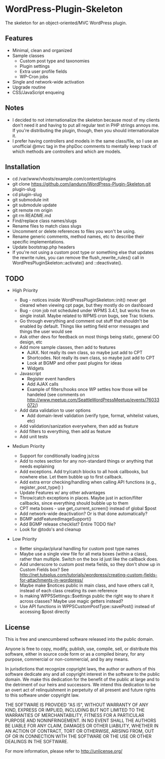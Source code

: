 # WordPress-Plugin-Skeleton

The skeleton for an object-oriented/MVC WordPress plugin.


## Features

* Minimal, clean and organized
* Sample classes
	* Custom post type and taxonomies
	* Plugin settings
	* Extra user profile fields
	* WP-Cron jobs
* Single and network-wide activation
* Upgrade routine
* CSS/JavaScript enqueing

## Notes

* I decided to not internationalize the skeleton because most of my clients don't need it and having to put all regular text in PHP strings annoys me. If you're distributing the plugin, though, then you should internationalize it.
* I prefer having controllers and models in the same class/file, so I use an unofficial @mvc tag in the phpDoc comments to mentally keep track of which methods are controllers and which are models. 


## Installation

* cd /var/www/vhosts/example.com/content/plugins
* git clone https://github.com/iandunn/WordPress-Plugin-Skeleton.git plugin-slug
* cd plugin-slug
* git submodule init
* git submodule update
* git remote rm origin
* git rm README.md
* Find/replace class names/slugs
* Rename files to match class slugs
* Uncomment or delete references to files you won't be using.
* Rename generic comments, method names, etc to describe their specific implementations. 
* Update bootstrap.php headers
* If you're not using a custom post type or something else that updates the rewrite rules, you can remove the flush_rewrite_rules() call in WordPresPluginSkeleton::activate() and ::deactivate().


## TODO

* High Priority
	* Bug - notices inside WordPressPluginSkeleton::init() never get cleared when viewing cpt page, but they mostly do on dashboard
	* Bug - cron job not scheduled under WPMS 3.4.1, but works fine on single install. Maybe related to WPMS cron bugs, see Trac tickets.
	* Go through everything and comment out stuff that shouldn't be enabled by default. Things like setting field error messages and things the user would see
	* Ask other devs for feedback on most things being static, general OO design, etc
	* Add more sample classes, then add to features
		* AJAX. Not really its own class, so maybe just add to CPT
		* Shortcodes. Not really its own class, so maybe just add to CPT
		* Look at BGMP and other past plugins for ideas
		* Widgets
	* Javascript
		* Register event handlers
		* Add AJAX calls
		* Example of filters/hooks once WP settles how those will be handeled (see comments on http://www.meetup.com/SeattleWordPressMeetup/events/76033072/)
	* Add data validation to user options
		* Add domain-level validation (verify type, format, whitelist values, etc)
	* Add validation/sanization everywhere, then add as feature
	* Add filters to everything, then add as feature
	* Add unit tests
	
* Medium Priority
	* Support for conditionally loading js/css
	* Add to notes section for any non-standard things or anything that needs explaining
	* Add exceptions. Add try/catch blocks to all hook callbooks, but nowhere else. Let them bubble up to first callback.
	* Add extra error checking/handling when calling API functions (e.g., register_post_type() )
	* Update Features w/ any other advantages
	* Throw/catch exceptions in places. Maybe just in action/filter callbacks, since everything should bubble up to them
	* CPT meta boxes - use get_current_screen() instead of global $post
	* Add network-wide deactivation? Or is that done automatically?
	* BGMP addFeaturedImageSupport()
	* Add BGMP release checklist? Entire TODO file?
	* Look for @todo's and cleanup
	
* Low Priority
	* Better singular/plural handling for custom post type names
	* Maybe use a single view file for all meta boxes (within a class), rather than multiple. Switch on the box id just like the callback does.
	* Add underscore to custom post meta fields, so they don't show up in Custom Fields box? See http://net.tutsplus.com/tutorials/wordpress/creating-custom-fields-for-attachments-in-wordpress/
	* Maybe make $notices public in main class, and have others call it, instead of each class creating its own reference
	* Is making WPPSSettings::$settings public the right way to share it across classes? Maybe use magic getters instead?
	* Use API functions in WPPSCustomPostType::savePost() instead of accessing $post directly
	
## License

This is free and unencumbered software released into the public domain.

Anyone is free to copy, modify, publish, use, compile, sell, or
distribute this software, either in source code form or as a compiled
binary, for any purpose, commercial or non-commercial, and by any
means.

In jurisdictions that recognize copyright laws, the author or authors
of this software dedicate any and all copyright interest in the
software to the public domain. We make this dedication for the benefit
of the public at large and to the detriment of our heirs and
successors. We intend this dedication to be an overt act of
relinquishment in perpetuity of all present and future rights to this
software under copyright law.

THE SOFTWARE IS PROVIDED "AS IS", WITHOUT WARRANTY OF ANY KIND,
EXPRESS OR IMPLIED, INCLUDING BUT NOT LIMITED TO THE WARRANTIES OF
MERCHANTABILITY, FITNESS FOR A PARTICULAR PURPOSE AND NONINFRINGEMENT.
IN NO EVENT SHALL THE AUTHORS BE LIABLE FOR ANY CLAIM, DAMAGES OR
OTHER LIABILITY, WHETHER IN AN ACTION OF CONTRACT, TORT OR OTHERWISE,
ARISING FROM, OUT OF OR IN CONNECTION WITH THE SOFTWARE OR THE USE OR
OTHER DEALINGS IN THE SOFTWARE.

For more information, please refer to <http://unlicense.org/>